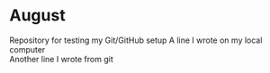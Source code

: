 # August
Repository for testing my Git/GitHub setup
A line I wrote on my local computer  
Another line I wrote
from git
